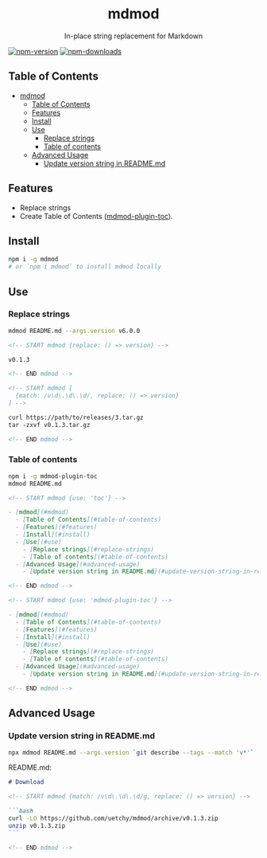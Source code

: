 <h1 align="center">mdmod</h1>
<p align="center">In-place string replacement for Markdown</p>

[![npm-version]][npm-url]
[![npm-downloads]][npm-url]

[npm-version]: https://badgen.net/npm/v/mdmod
[npm-downloads]: https://badgen.net/npm/dt/mdmod
[npm-url]: https://npmjs.org/package/mdmod

## Table of Contents

<!-- START mdmod {use: 'toc'} -->

- [mdmod](#mdmod)
  - [Table of Contents](#table-of-contents)
  - [Features](#features)
  - [Install](#install)
  - [Use](#use)
    - [Replace strings](#replace-strings)
    - [Table of contents](#table-of-contents)
  - [Advanced Usage](#advanced-usage)
    - [Update version string in README.md](#update-version-string-in-readmemd)

<!-- END mdmod -->

## Features

- Replace strings
- Create Table of Contents ([mdmod-plugin-toc](https://github.com/uetchy/mdmod-plugin-toc)).

## Install

```bash
npm i -g mdmod
# or `npm i mdmod` to install mdmod locally
```

## Use

### Replace strings

```bash
mdmod README.md --args.version v6.0.0
```

```md
<!-- START mdmod {replace: () => version} -->

v0.1.3

<!-- END mdmod -->
```

```md
<!-- START mdmod [
  {match: /v\d\.\d\.\d/, replace: () => version}
] -->

curl https://path/to/releases/3.tar.gz
tar -zxvf v0.1.3.tar.gz

<!-- END mdmod -->
```

### Table of contents

```bash
npm i -g mdmod-plugin-toc
mdmod README.md
```

```md
<!-- START mdmod {use: 'toc'} -->

- [mdmod](#mdmod)
  - [Table of Contents](#table-of-contents)
  - [Features](#features)
  - [Install](#install)
  - [Use](#use)
    - [Replace strings](#replace-strings)
    - [Table of contents](#table-of-contents)
  - [Advanced Usage](#advanced-usage)
    - [Update version string in README.md](#update-version-string-in-readmemd)

<!-- END mdmod -->

<!-- START mdmod {use: 'mdmod-plugin-toc'} -->

- [mdmod](#mdmod)
  - [Table of Contents](#table-of-contents)
  - [Features](#features)
  - [Install](#install)
  - [Use](#use)
    - [Replace strings](#replace-strings)
    - [Table of contents](#table-of-contents)
  - [Advanced Usage](#advanced-usage)
    - [Update version string in README.md](#update-version-string-in-readmemd)

<!-- END mdmod -->
```

## Advanced Usage

### Update version string in README.md

```bash
npx mdmod README.md --args.version `git describe --tags --match 'v*'`
```

README.md:

````md
# Download

<!-- START mdmod {match: /v\d\.\d\.\d/g, replace: () => version} -->

```bash
curl -LO https://github.com/uetchy/mdmod/archive/v0.1.3.zip
unzip v0.1.3.zip
```

<!-- END mdmod -->
````

